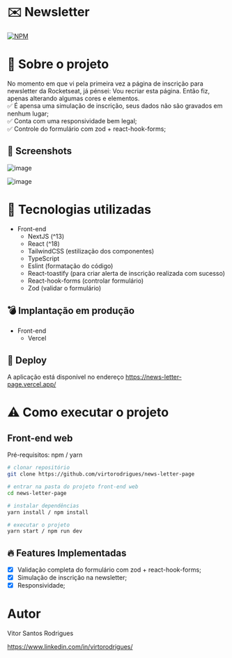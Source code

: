 # ✉️ Newsletter
[![NPM](https://img.shields.io/npm/l/react)](https://github.com/virtorodrigues/news-letter-page/blob/master/LICENSE) 

# 👀 Sobre o projeto

No momento em que vi pela primeira vez a página de inscrição para newsletter da Rocketseat, já pénsei: Vou recriar esta página. Então fiz, apenas alterando algumas cores e elementos. </br>
✅ É apensa uma simulação de inscrição, seus dados não são gravados em nenhum lugar;</br>
✅ Conta com uma responsividade bem legal;</br>
✅ Controle do formulário com zod + react-hook-forms;</br>


## 🌄 Screenshots
![image](https://github.com/virtorodrigues/news-letter-page/assets/40903144/bf085d90-2efc-4c78-9829-d8818bcf39b5)

![image](https://github.com/virtorodrigues/news-letter-page/assets/40903144/9973de99-c907-4a51-a1c3-ad08ba46c451)



# :rocket: Tecnologias utilizadas
- Front-end
  - NextJS (^13)
  - React (^18)
  - TailwindCSS (estilização dos componentes)
  - TypeScript
  - Eslint (formatação do código)
  - React-toastify (para criar alerta de inscrição realizada com sucesso)
  - React-hook-forms (controlar formulário)
  - Zod (validar o formulário)

## 💣 Implantação em produção
- Front-end
  - Vercel


## 🤩 Deploy
A aplicação está disponível no endereço https://news-letter-page.vercel.app/

# ⚠️ Como executar o projeto

## Front-end web
Pré-requisitos: npm / yarn

```bash
# clonar repositório
git clone https://github.com/virtorodrigues/news-letter-page

# entrar na pasta do projeto front-end web
cd news-letter-page

# instalar dependências
yarn install / npm install

# executar o projeto
yarn start / npm run dev
```

## 🔥 Features Implementadas

- [x] Validação completa do formulário com zod + react-hook-forms;
- [X] Simulação de inscrição na newsletter;
- [X] Responsividade;

# Autor

Vitor Santos Rodrigues

https://www.linkedin.com/in/virtorodrigues/
